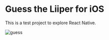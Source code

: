 # Guess the Liiper for iOS

This is a test project to explore React Native.

![guess](https://cloud.githubusercontent.com/assets/133832/6886598/8ad94f7a-d642-11e4-8663-a1b124cb5b92.gif)



